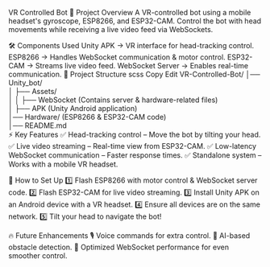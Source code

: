VR Controlled Bot
📌 Project Overview
A VR-controlled bot using a mobile headset's gyroscope, ESP8266, and ESP32-CAM. Control the bot with head movements while receiving a live video feed via WebSockets.

🛠️ Components Used
Unity APK → VR interface for head-tracking control.
ESP8266 → Handles WebSocket communication & motor control.
ESP32-CAM → Streams live video feed.
WebSocket Server → Enables real-time communication.
📂 Project Structure
scss
Copy
Edit
VR-Controlled-Bot/
│── Unity_bot/  
│   ├── Assets/  
│   │   ├── WebSocket (Contains server & hardware-related files)  
│   ├── APK (Unity Android application)  
│── Hardware/ (ESP8266 & ESP32-CAM code)  
│── README.md  
⚡ Key Features
✅ Head-tracking control – Move the bot by tilting your head.
✅ Live video streaming – Real-time view from ESP32-CAM.
✅ Low-latency WebSocket communication – Faster response times.
✅ Standalone system – Works with a mobile VR headset.

🚀 How to Set Up
1️⃣ Flash ESP8266 with motor control & WebSocket server code.
2️⃣ Flash ESP32-CAM for live video streaming.
3️⃣ Install Unity APK on an Android device with a VR headset.
4️⃣ Ensure all devices are on the same network.
5️⃣ Tilt your head to navigate the bot!

🔥 Future Enhancements
🎙️ Voice commands for extra control.
🤖 AI-based obstacle detection.
🚀 Optimized WebSocket performance for even smoother control.
